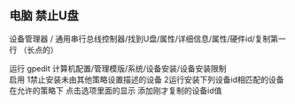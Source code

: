 ## 电脑 禁止U盘


设备管理器 / 通用串行总线控制器/找到U盘/属性/详细信息/属性/硬件id/复制第一行 （长点的）

运行 gpedit 计算机配置/管理模版/系统/设备安装/设备安装限制  
   启用 
   1禁止安装未由其他策略设置描述的设备
   2运行安装下列设备id相匹配的设备
在允许的策略下
点击选项里面的显示                                    添加刚才复制的设备id值



